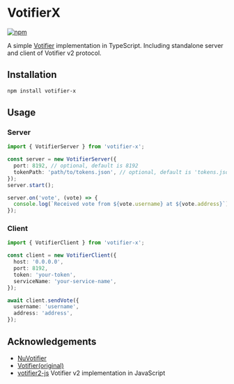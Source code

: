 # VotifierX
[![npm](https://img.shields.io/npm/v/votifier-x)](https://www.npmjs.com/package/votifier-x)

A simple [Votifier](https://github.com/NuVotifier/NuVotifier) implementation in TypeScript. Including standalone server and client of Votifier v2 protocol.

## Installation
```bash
npm install votifier-x
```

## Usage
### Server
```typescript
import { VotifierServer } from 'votifier-x';

const server = new VotifierServer({
  port: 8192, // optional, default is 8192
  tokenPath: 'path/to/tokens.json', // optional, default is 'tokens.json'
});
server.start();

server.on('vote', (vote) => {
  console.log(`Received vote from ${vote.username} at ${vote.address}`);
});
```

### Client
```typescript
import { VotifierClient } from 'votifier-x';

const client = new VotifierClient({
  host: '0.0.0.0',
  port: 8192,
  token: 'your-token',
  serviceName: 'your-service-name',
});

await client.sendVote({
  username: 'username',
  address: 'address',
});
```

## Acknowledgements
- [NuVotifier](https://github.com/NuVotifier/NuVotifier)
- [Votifier(original)](https://github.com/vexsoftware/votifier)
- [votifier2-js](https://github.com/NuVotifier/votifier2-js) Votifier v2 implementation in JavaScript
